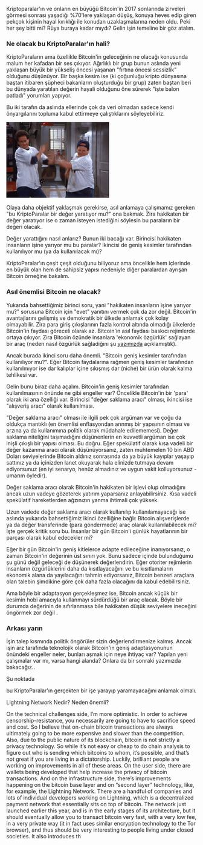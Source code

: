 

Kriptoparalar'ın ve onların en büyüğü Bitcoin'in 2017 sonlarında zirveleri görmesi sonrası yaşadığı %70'lere yaklaşan düşüş, konuya heves edip giren pekçok kişinin hayal kırıklığı ile konudan uzaklaşmalarına neden oldu. Peki her şey bitti mi? Rüya buraya kadar mıydı? Gelin işin temeline bir göz atalım. 

### Ne olacak bu KriptoParalar'ın hali?

KriptoParaların ama özellikle Bitcoin'in geleceğinin ne olacağı konusunda malum her kafadan bir ses çıkıyor. Ağırlıklı bir grup bunun aslında yeni yaklaşan büyük bir yükseliş öncesi yaşanan "fırtına öncesi sessizlik" olduğunu düşünüyor. Bir başka kesim ise (ki çoğunluğu kripto dünyasına baştan itibaren şüpheci bakanların oluşturduğu bir grup) zaten baştan beri bu dünyada yaratılan değerin hayali olduğunu öne sürerek "işte balon patladı" yorumları yapıyor.  

Bu iki tarafın da aslında ellerinde çok da veri olmadan sadece kendi önyargılarını topluma kabul ettirmeye çalıştıklarını söyleyebiliriz. 

![seinfeld2.gif](/assets/seinfeld2.gif)

Olaya daha objektif yaklaşmak gerekirse, asıl anlamaya çalışmamız gereken "bu KriptoParalar bir değer yaratıyor mu?" ona bakmak. Zira hakikaten bir değer yaratıyor ise o zaman isteyen istediğini söylesin bu paraların bir değeri olacak. 

Değer yarattığını nasıl anlarız? Bunun iki bacağı var. Birincisi hakikaten insanların işine yarıyor mu bu paralar? İkincisi de geniş kesimler tarafından kullanılıyor mu (ya da kullanılacak mı)? 

KriptoParalar'ın çeşit çeşit olduğunu biliyoruz ama öncelikle hem içlerinde en büyük olan hem de sahipsiz yapısı nedeniyle diğer paralardan ayrışan Bitcoin örneğine bakalım. 


### Asıl önemlisi Bitcoin ne olacak?

Yukarıda bahsettiğimiz birinci soru, yani "hakikaten insanların işine yarıyor mu?" sorusuna Bitcoin için "evet" yanıtını vermek çok da zor değil. Bitcoin'in avantajlarını gelişmiş ve demokratik bir ülkede anlamak çok kolay olmayabilir. Zira para giriş çıkışlarının fazla kontrol altında olmadığı ülkelerde Bitcoin'in faydası göreceli olarak az. Bitcoin'in asıl faydası baskıcı rejimlerde ortaya çıkıyor. Zira Bitcoin özünde insanlara 'ekonomik özgürlük' sağlayan bir araç (neden nasıl özgürlük sağladığını şu [yazımızda](https://ademimerkezi.com/genel/2018/03/02/Sahi-nedir-bu-blockchain-allah-askina.html) açıklamıştık). 

Ancak burada ikinci soru daha önemli. "Bitcoin geniş kesimler tarafından kullanılıyor mu?". Eğer Bitcoin faydalarına rağmen geniş kesimler tarafından kullanılmıyor ise dar kalıplar içine sıkışmış dar (niche) bir ürün olarak kalma tehlikesi var. 

Gelin bunu biraz daha açalım. Bitcoin'in geniş kesimler tarafından kullanılmasının önünde ne gibi engeller var? Öncelikle Bitcoin'in bir 'para' olarak iki ana özelliği var. Birincisi "değer saklama aracı" olması, ikincisi ise "alışveriş aracı" olarak kullanılması. 

"Değer saklama aracı" olması ile ilgili pek çok argüman var ve çoğu da oldukça mantıklı (en önemlisi enflasyondan arınmış bir yapısının olması ve arzına ya da kullanımına politik olarak müdahale edilememesi).  Değer saklama niteliğini taşımadığını düşünenlerin en kuvvetli argüman ise çok inişli çıkışlı bir yapısı olması. Bu doğru. Eğer spekülatif olarak kısa vadeli bir değer kazanma aracı olarak düşünüyorsanız, zaten muhtemelen 10 bin ABD Doları seviyelerinde Bitcoin aldınız sonrasında da ya büyük kayıplar yaşayıp sattınız ya da içinizden lanet okuyarak hala elinizde tutmaya devam ediyorsunuz (en iyi senaryo, henüz almadınız ve uygun vakit kolluyorsunuz - umarım öyledir).

Değer saklama aracı olarak Bitcoin'in hakikaten bir işlevi olup olmadığını ancak uzun vadeye gözeterek yatırım yaparsanız anlayabilirsiniz. Kısa vadeli spekülatif hareketlerden ağzınızın yanma ihtimali çok yüksek. 

Uzun vadede değer saklama aracı olarak kullanılıp kullanılamayacağı ise aslında yukarıda bahsettiğimiz ikinci özelliğine bağlı: Bitcoin alışverişlerde ya da değer transferinde (para göndermede) araç olarak kullanılabilecek mi? İşte gerçek kritik soru bu. İnsanlar bir gün Bitcoin'i günlük hayatlarının bir parçası olarak kabul edecekler mi? 

Eğer bir gün Bitcoin'in geniş kitlelerce adapte edileceğine inanıyorsanız, o zaman Bitcoin'in değerinin üst sınırı yok. Bunu sadece içinde bulunduğumu şu günü değil geleceği de düşünerek değerlendirin. Eğer otoriter rejimlerin insanların özgürlüklerini daha da kısıtlayacağını ve bu kısıtlamaların ekonomik alana da yayılacağını tahmin ediyorsanız, Bitcoin benzeri araçlara olan talebin şimdikine göre çok daha fazla olacağını da kabul edebilirsiniz. 

Ama böyle bir adaptasyon gerçekleşmez ise, Bitcoin ancak küçük bir kesimin hobi amacıyla kullanmayı sürdürdüğü bir araç olacak. Böyle bir durumda değerinin de sıfırlanmasa bile hakikaten düşük seviyelere ineceğini öngörmek zor değil . 

### Arkası yarın

İşin talep kısmında politik öngörüler sizin değerlendirmenize kalmış. Ancak işin arz tarafında teknolojik olarak Bitcoin'in geniş adaptasyonunun önündeki engeller neler, bunları aşmak için neye ihtiyaç var? Yapılan yeni çalışmalar  var mı, varsa hangi alanda? Onlara da bir sonraki yazımızda bakacağız.. 




Şu noktada 



bu KriptoParalar'ın gerçekten bir işe yarayıp yaramayacağını anlamak olmalı. 


Lightning Network
Nedir?
Neden önemli?

On the technical challenges side, I’m more optimistic. In order to achieve censorship-resistance, you necessarily are going to have to sacrifice speed and cost. So I believe that on-chain bitcoin transactions are always ultimately going to be more expensive and slower than the competition. Also, due to the public nature of its blockchain, bitcoin is not strictly a privacy technology. So while it’s not easy or cheap to do chain analysis to figure out who is sending which bitcoins to whom, it’s possible, and that’s not great if you are living in a dictatorship. Luckily, brilliant people are working on improvements in all of these areas. On the user side, there are wallets being developed that help increase the privacy of bitcoin transactions. And on the infrastructure side, there’s improvements happening on the bitcoin base layer and on “second layer” technology, like, for example, the Lightning Network. There are a handful of companies and lots of individual developers working on Lightning, which is a decentralized payment network that essentially sits on top of bitcoin. The network just launched earlier this year, and is in the early stages of its architecture, but it should eventually allow you to transact bitcoin very fast, with a very low fee, in a very private way (it in fact uses similar encryption technology to the Tor browser), and thus should be very interesting to people living under closed societies. It also introduces th

